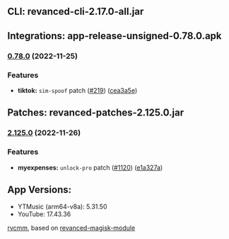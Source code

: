 ## CLI: revanced-cli-2.17.0-all.jar  
## Integrations: app-release-unsigned-0.78.0.apk  
### [0.78.0](https://github.com/revanced/revanced-integrations/compare/v0.77.1...v0.78.0) (2022-11-25)
### Features
* **tiktok:** `sim-spoof` patch ([#219](https://github.com/revanced/revanced-integrations/issues/219)) ([cea3a5e](https://github.com/revanced/revanced-integrations/commit/cea3a5edc74e96efd79d4a4f9b363694d85216a6))

  
## Patches: revanced-patches-2.125.0.jar  
### [2.125.0](https://github.com/revanced/revanced-patches/compare/v2.124.0...v2.125.0) (2022-11-26)
### Features
* **myexpenses:** `unlock-pro` patch ([#1120](https://github.com/revanced/revanced-patches/issues/1120)) ([e1a327a](https://github.com/revanced/revanced-patches/commit/e1a327a15d4289d9708546cc40f423597f22a66d))

  
## App Versions:  
* YTMusic (arm64-v8a): 5.31.50  
* YouTube: 17.43.36  

 [rvcmm](https://github.com/thrwKappu/rvcmm/), based on [revanced-magisk-module](https://github.com/j-hc/revanced-magisk-module)  
